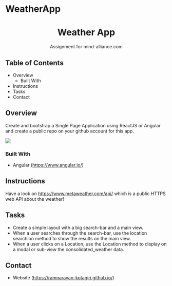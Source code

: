 # WeatherApp

<h1 align="center">Weather App</h1>

<div align="center">
   Assignment for mind-alliance.com
</div>

## Table of Contents

- Overview
  - Built With
- Instructions
- Tasks
- Contact

<!-- OVERVIEW -->

## Overview
Create and bootstrap a Single Page Application using ReactJS or
Angular and create a public repo on your github account for this app.

<img src="https://i.ibb.co/6btVB5D/desktop-Screenshot.png" align="center">

### Built With
- Angular (https://www.angular.io/)

## Instructions
Have a look on https://www.metaweather.com/api/ which is a public
HTTPS web API about the weather!

## Tasks
- Create a simple layout with a big search-bar and a main view.
- When a user searches through the search-bar, use the location searchion method to show the results on the main view.
- When a user clicks on a Location, use the Location method to display on a modal or sub-view the consolidated_weather data.

## Contact
- Website (https://ramnarayan-kotagiri.github.io/)
